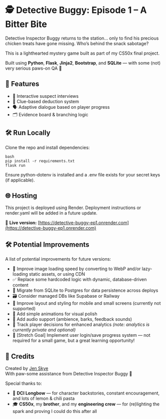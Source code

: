 # 🕵️ Detective Buggy: Episode 1 – A Bitter Bite

Detective Inspector Buggy returns to the station... only to find his precious chicken treats have gone missing. Who’s behind the snack sabotage?

This is a lighthearted mystery game built as part of my CS50x final project.

Built using **Python**, **Flask**, **Jinja2**, **Bootstrap**, and **SQLite** — with some (not) very serious paws-on QA 🐶

## 🚀 Features
- 🎤 Interactive suspect interviews
- 🧠 Clue-based deduction system
- 🗣️ Adaptive dialogue based on player progress
- 🗂️ Evidence board & branching logic

## 🛠️ Run Locally

Clone the repo and install dependencies:

```
bash
pip install -r requirements.txt
flask run
```

Ensure python-dotenv is installed and a .env file exists for your secret keys (if applicable).

## 🌐 Hosting
This project is deployed using Render.
Deployment instructions or render.yaml will be added in a future update.

🔗 **Live version:** [https://detective-buggy-ep1.onrender.com](https://detective-buggy-ep1.onrender.com)

## 🛠️ Potential Improvements
A list of potential improvements for future versions:

- 🚀 Improve image loading speed by converting to WebP and/or lazy-loading static assets, or using CDN
- ✅ Replace some hardcoded logic with dynamic, database-driven content
- 🧠 Migrate from SQLite to Postgres for data persistence across deploys
- 🗃️ Consider managed DBs like Supabase or Railway
- 📱 Improve layout and styling for mobile and small screens (currently not supported)
- 🎨 Add simple animations for visual polish
- 🎵 Add audio support (ambience, barks, feedback sounds)
- 👣 Track player decisions for enhanced analytics *(note: analytics is currently private and optional)*
- 💾 [Stretch Goal] Implement user login/save progress system — not required for a small game, but a great learning opportunity!

## 👤 Credits

Created by [Jen Skye](https://github.com/skyejen)  
With paw-some assistance from Detective Inspector Buggy 🐶

Special thanks to:
- 🏹 **DCI Longbow** — for character backstories, constant encouragement, and lots of lemon & chili pasta
- 🎓 **CS50x**, my **brother**, and my **engineering crew** — for (re)lighting the spark and proving I could do this after all
